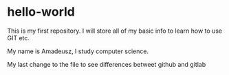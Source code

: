 # hello-world
This is my first repository. I will store all of my basic info to learn how to use GIT etc.

My name is Amadeusz, I study computer science.

My last change to the file to see differences betweet github and gitlab
